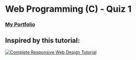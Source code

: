 # Web Programming (C) - Quiz 1

### [My Portfolio](https://jasandgun.github.io/quiz1/)
## Inspired by this tutorial:
[![Complete Responsive Web Design Tutorial](https://img.youtube.com/vi/gKgrdJgEtMA/0.jpg)](https://www.youtube.com/watch?v=gKgrdJgEtMA)